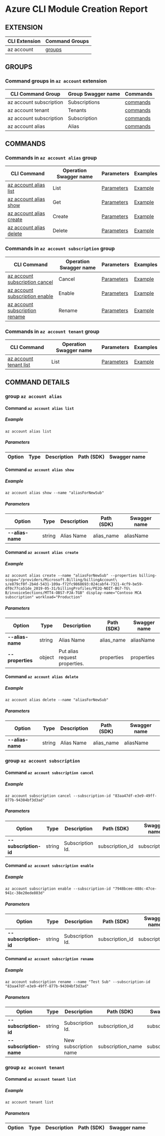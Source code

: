 # Azure CLI Module Creation Report

## EXTENSION
|CLI Extension|Command Groups|
|---------|------------|
|az account|[groups](#CommandGroups)

## GROUPS
### <a name="CommandGroups">Command groups in `az account` extension </a>
|CLI Command Group|Group Swagger name|Commands|
|---------|------------|--------|
|az account subscription|Subscriptions|[commands](#CommandsInSubscriptions)|
|az account tenant|Tenants|[commands](#CommandsInTenants)|
|az account subscription|Subscription|[commands](#CommandsInSubscription)|
|az account alias|Alias|[commands](#CommandsInAlias)|

## COMMANDS
### <a name="CommandsInAlias">Commands in `az account alias` group</a>
|CLI Command|Operation Swagger name|Parameters|Examples|
|---------|------------|--------|-----------|
|[az account alias list](#AliasList)|List|[Parameters](#ParametersAliasList)|[Example](#ExamplesAliasList)|
|[az account alias show](#AliasGet)|Get|[Parameters](#ParametersAliasGet)|[Example](#ExamplesAliasGet)|
|[az account alias create](#AliasCreate)|Create|[Parameters](#ParametersAliasCreate)|[Example](#ExamplesAliasCreate)|
|[az account alias delete](#AliasDelete)|Delete|[Parameters](#ParametersAliasDelete)|[Example](#ExamplesAliasDelete)|

### <a name="CommandsInSubscription">Commands in `az account subscription` group</a>
|CLI Command|Operation Swagger name|Parameters|Examples|
|---------|------------|--------|-----------|
|[az account subscription cancel](#SubscriptionCancel)|Cancel|[Parameters](#ParametersSubscriptionCancel)|[Example](#ExamplesSubscriptionCancel)|
|[az account subscription enable](#SubscriptionEnable)|Enable|[Parameters](#ParametersSubscriptionEnable)|[Example](#ExamplesSubscriptionEnable)|
|[az account subscription rename](#SubscriptionRename)|Rename|[Parameters](#ParametersSubscriptionRename)|[Example](#ExamplesSubscriptionRename)|

### <a name="CommandsInTenants">Commands in `az account tenant` group</a>
|CLI Command|Operation Swagger name|Parameters|Examples|
|---------|------------|--------|-----------|
|[az account tenant list](#TenantsList)|List|[Parameters](#ParametersTenantsList)|[Example](#ExamplesTenantsList)|


## COMMAND DETAILS

### group `az account alias`
#### <a name="AliasList">Command `az account alias list`</a>

##### <a name="ExamplesAliasList">Example</a>
```
az account alias list
```
##### <a name="ParametersAliasList">Parameters</a> 
|Option|Type|Description|Path (SDK)|Swagger name|
|------|----|-----------|----------|------------|
#### <a name="AliasGet">Command `az account alias show`</a>

##### <a name="ExamplesAliasGet">Example</a>
```
az account alias show --name "aliasForNewSub"
```
##### <a name="ParametersAliasGet">Parameters</a> 
|Option|Type|Description|Path (SDK)|Swagger name|
|------|----|-----------|----------|------------|
|**--alias-name**|string|Alias Name|alias_name|aliasName|

#### <a name="AliasCreate">Command `az account alias create`</a>

##### <a name="ExamplesAliasCreate">Example</a>
```
az account alias create --name "aliasForNewSub" --properties billing-scope="/providers/Microsoft.Billing/billingAccount\
s/e879cf0f-2b4d-5431-109a-f72fc9868693:024cabf4-7321-4cf9-be59-df0c77ca51de_2019-05-31/billingProfiles/PE2Q-NOIT-BG7-TG\
B/invoiceSections/MTT4-OBS7-PJA-TGB" display-name="Contoso MCA subscription" workload="Production"
```
##### <a name="ParametersAliasCreate">Parameters</a> 
|Option|Type|Description|Path (SDK)|Swagger name|
|------|----|-----------|----------|------------|
|**--alias-name**|string|Alias Name|alias_name|aliasName|
|**--properties**|object|Put alias request properties.|properties|properties|

#### <a name="AliasDelete">Command `az account alias delete`</a>

##### <a name="ExamplesAliasDelete">Example</a>
```
az account alias delete --name "aliasForNewSub"
```
##### <a name="ParametersAliasDelete">Parameters</a> 
|Option|Type|Description|Path (SDK)|Swagger name|
|------|----|-----------|----------|------------|
|**--alias-name**|string|Alias Name|alias_name|aliasName|

### group `az account subscription`
#### <a name="SubscriptionCancel">Command `az account subscription cancel`</a>

##### <a name="ExamplesSubscriptionCancel">Example</a>
```
az account subscription cancel --subscription-id "83aa47df-e3e9-49ff-877b-94304bf3d3ad"
```
##### <a name="ParametersSubscriptionCancel">Parameters</a> 
|Option|Type|Description|Path (SDK)|Swagger name|
|------|----|-----------|----------|------------|
|**--subscription-id**|string|Subscription Id.|subscription_id|subscriptionId|

#### <a name="SubscriptionEnable">Command `az account subscription enable`</a>

##### <a name="ExamplesSubscriptionEnable">Example</a>
```
az account subscription enable --subscription-id "7948bcee-488c-47ce-941c-38e20ede803d"
```
##### <a name="ParametersSubscriptionEnable">Parameters</a> 
|Option|Type|Description|Path (SDK)|Swagger name|
|------|----|-----------|----------|------------|
|**--subscription-id**|string|Subscription Id.|subscription_id|subscriptionId|

#### <a name="SubscriptionRename">Command `az account subscription rename`</a>

##### <a name="ExamplesSubscriptionRename">Example</a>
```
az account subscription rename --name "Test Sub" --subscription-id "83aa47df-e3e9-49ff-877b-94304bf3d3ad"
```
##### <a name="ParametersSubscriptionRename">Parameters</a> 
|Option|Type|Description|Path (SDK)|Swagger name|
|------|----|-----------|----------|------------|
|**--subscription-id**|string|Subscription Id.|subscription_id|subscriptionId|
|**--subscription-name**|string|New subscription name|subscription_name|subscriptionName|

### group `az account tenant`
#### <a name="TenantsList">Command `az account tenant list`</a>

##### <a name="ExamplesTenantsList">Example</a>
```
az account tenant list
```
##### <a name="ParametersTenantsList">Parameters</a> 
|Option|Type|Description|Path (SDK)|Swagger name|
|------|----|-----------|----------|------------|